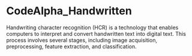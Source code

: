 # CodeAlpha_Handwritten
Handwriting character recognition (HCR) is a technology that enables computers to interpret and convert handwritten text into digital text. This process involves several stages, including image acquisition, preprocessing, feature extraction, and classification.
